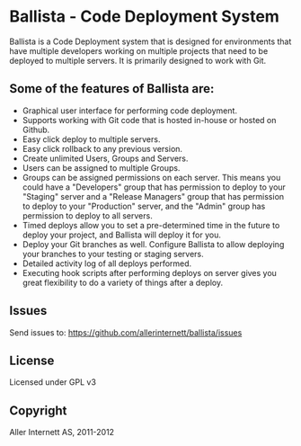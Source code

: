 Ballista - Code Deployment System
=================================

Ballista is a Code Deployment system that is designed for environments that have multiple developers working on multiple projects that need to be deployed to multiple servers. It is primarily designed to work with Git.

Some of the features of Ballista are:
-------------------------------------
- Graphical user interface for performing code deployment.
- Supports working with Git code that is hosted in-house or hosted on Github.
- Easy click deploy to multiple servers.
- Easy click rollback to any previous version.
- Create unlimited Users, Groups and Servers.
- Users can be assigned to multiple Groups.
- Groups can be assigned permissions on each server. This means you could have 
  a "Developers" group that has permission to deploy to your "Staging" server 
  and a "Release Managers" group that has permission to deploy to your "Production" 
  server, and the "Admin" group has permission to deploy to all servers.
- Timed deploys allow you to set a pre-determined time in the future to deploy your 
  project, and Ballista will deploy it for you.
- Deploy your Git branches as well. Configure Ballista to allow deploying your 
  branches to your testing or staging servers.
- Detailed activity log of all deploys performed.
- Executing hook scripts after performing deploys on server gives you great 
  flexibility to do a variety of things after a deploy.

Issues
------
Send issues to:
https://github.com/allerinternett/ballista/issues

License
-------
Licensed under GPL v3

Copyright
---------
Aller Internett AS, 2011-2012

